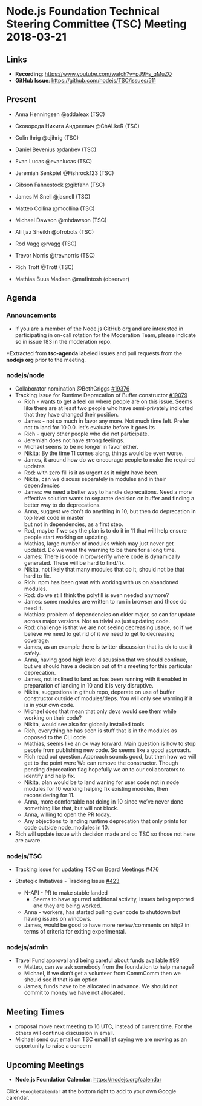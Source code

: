 # Node.js Foundation Technical Steering Committee (TSC) Meeting 2018-03-21

## Links

* **Recording**:  https://www.youtube.com/watch?v=pJ9Fs_qMuZQ
* **GitHub Issue**: https://github.com/nodejs/TSC/issues/511

## Present

* Anna Henningsen @addaleax (TSC)
* Сковорода Никита Андреевич @ChALkeR (TSC)
* Colin Ihrig @cjihrig (TSC)
* Daniel Bevenius @danbev (TSC)
* Evan Lucas @evanlucas (TSC)
* Jeremiah Senkpiel @Fishrock123 (TSC)
* Gibson Fahnestock @gibfahn (TSC)
* James M Snell @jasnell (TSC)
* Matteo Collina @mcollina (TSC)
* Michael Dawson @mhdawson (TSC)
* Ali Ijaz Sheikh @ofrobots (TSC)
* Rod Vagg @rvagg (TSC)
* Trevor Norris @trevnorris (TSC)
* Rich Trott @Trott (TSC)

* Mathias Buus Madsen @mafintosh (observer)

## Agenda

### Announcements
 
* If you are a member of the Node.js GitHub org and are interested in participating in on-call rotation for the Moderation Team, please indicate so in issue 183 in the moderation repo.

*Extracted from **tsc-agenda** labeled issues and pull requests from the **nodejs org** prior to the meeting.

### nodejs/node

* Collaborator nomination @BethGriggs [#19376](https://github.com/nodejs/node/issues/19376)
* Tracking Issue for Runtime Deprecation of Buffer constructor [#19079](https://github.com/nodejs/node/issues/19079)
  * Rich - wants to get a feel on where people are on this issue.  Seems like there are at least two people who have semi-privately indicated that they have changed their position.
  * James - not so much in favor any more. Not much time left. Prefer not to land for 10.0.0. 
    let's evaluate before it goes lts
  * Rich - query other people who did not participate.
  * Jeremiah does not have strong feelings.
  * Michael seems to be no longer in favor either.
  * Nikita: By the time 11 comes along, things would be even worse.
  * James, it around how do we encourage people to make the required updates
  * Rod: with zero fill is it as urgent as it might have been.
  * Nikita, can we discuss separately in modules and in their dependencies
  * James: we need a better way to handle deprecations.  Need a more effective solution
    wants to separate decision on buffer and finding a better way to do deprecations.
  * Anna, suggest we don’t do anything in 10, but then do deprecation in top level code in master   
    but not in dependencies,  as a first step. 
  * Rod, maybe if we say the plan is to do it in 11 that will help ensure people start working
    on updating.
  * Mathias, large number of modules which may just never get updated.  Do we want the
    warning to be there for a long time.  
  * James: There is code in browserify where code is dynamically generated. These will be hard
    to find/fix.
  * Nikita, not likely that many modules that do it, should not be that hard to fix.
  * Rich: npm has been great with working with us on abandoned modules.
  * Rod: do we still think the polyfill is even needed anymore?  
  * James: some modules are written to run in browser and those do need it.
  * Mathias: problem of dependencies on older major, so can for update across major versions.
    Not as trivial as just updating code.
  * Rod: challenge is that we are not seeing decreasing usage, so if we believe we need to get
    rid of it we need to get to decreasing coverage.
  * James, as an example there is twitter discussion that its ok to use it safely.
  * Anna, having good high level discussion that we should continue, but we should have a
    decision out of this meeting for this particular deprecation. 
  * James, not inclined to land as has been running with it enabled in preparation of landing in 10
    and it is very disruptive.
  * Nikita, suggestions in github repo, deperate on use of buffer constructor outside of 
    modules/deps.  You will only see warning if it is in your own code.
  * Michael does that mean that only devs would see them while working on their code?
  * Nikita, would see also for globally installed tools 
  * Rich, everything he has seen is stuff that is in the modules as opposed to the CLI code
  * Mathias, seems like an ok way forward.  Main question is how to stop people from publishing
    new code. So seems like a good approach.
  * Rich read out question.  Approach sounds good, but then how we will get to the point were
    We can remove the constructor.  Though pending deprecation flag hopefully we an to our 
    collaborators to identify and help fix.
  * Nikita, plan would be to land waning for user code not in node modules for 10
    working helping fix existing modules, then reconsidering for 11.
  * Anna, more comfortable not doing in 10 since we’ve never done something like
    that, but will not block. 
  * Anna, willing to open the PR today.  
  * Any objections to landing runtime deprecation that only prints for code outside node_modules
    in 10.
* Rich will update issue with decision made and cc TSC so those not here are aware.

### nodejs/TSC

* Tracking issue for updating TSC on Board Meetings [#476](https://github.com/nodejs/TSC/issues/476)

* Strategic Initiatives - Tracking Issue [#423](https://github.com/nodejs/TSC/issues/423)

  * N-API - PR to make stable landed
    * Seems to have spurred additional activity, issues being reported and they are being worked.
  * Anna - workers, has started pulling over code to shutdown but having issues on windows.
  * James, would be good to have more review/comments on http2 in terms of criteria for
     exiting experimental.

### nodejs/admin

* Travel Fund approval and being careful about funds available [#99](https://github.com/nodejs/admin/issues/99)
  * Matteo, can we ask somebody from the foundation to help manage?
  * Michael, if we don’t get a volunteer from CommComm then we should see if that is an option
  * James, funds have to be allocated in advance.  We should not commit to money we have not 
     allocated.

## Meeting Times

* proposal move next meeting to 16 UTC, instead of current time.  For the others will continue 
  discussion in email.  
* Michael send out email on TSC email list saying we are moving as an opportunity to raise a 
  concern


## Upcoming Meetings

* **Node.js Foundation Calendar**: https://nodejs.org/calendar

Click `+GoogleCalendar` at the bottom right to add to your own Google calendar.
